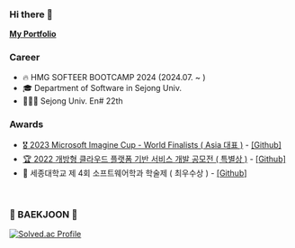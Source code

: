 ### Hi there 👋
**[My Portfolio](https://daewon9.github.io/portfolio/)**<br/>

### Career
- 🔥 HMG SOFTEER BOOTCAMP 2024 (2024.07. ~ )
- 🎓 Department of Software in Sejong Univ.
- 👨🏻‍💻 Sejong Univ. En# 22th

### Awards
- [🎖 2023 Microsoft Imagine Cup - World Finalists ( Asia 대표 )](https://techcommunity.microsoft.com/t5/student-developer-blog/meet-the-2023-imagine-cup-world-finalists/ba-p/3754378#:~:text=data%2Ddriven%20decisions.-,EN%23EyeTist%2C%20Korea,-Lifestyle) - [[Github]](https://github.com/Eyetist/Eyetist_Client)
- [🏆 2022 개방형 클라우드 플랫폼 기반 서비스 개발 공모전 ( 특별상 )](http://paas-ta.co.kr/awardList_2022.jsp;jsessionid=6386EA48141BC18857A1721004DA4FE6) - [[Github]](https://github.com/2Park1Jo/lobster)
- 🥇 세종대학교 제 4회 소프트웨어학과 학술제 ( 최우수상 ) - [[Github]](https://github.com/En-soso-com/Android)

<br/>

<div class="boj">
  <h3>🏅 BAEKJOON 🏅</h3>
  
  [![Solved.ac Profile](http://mazassumnida.wtf/api/v2/generate_badge?boj=qkreodnjs97)](https://solved.ac/qkreodnjs97/)
</div>
